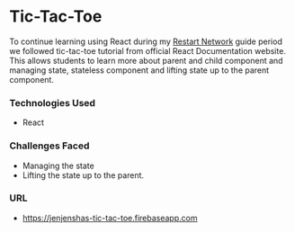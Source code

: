 # Tic-Tac-Toe

To continue learning using React during my [Restart Network](https://restart.network/)  guide period we followed tic-tac-toe tutorial
from official React Documentation website. This allows students to learn more about parent and child component and managing state,
stateless component and lifting state up to the parent component.


### Technologies Used

* React 


### Challenges Faced

* Managing the state
* Lifting the state up to the parent.

### URL

* https://jenjenshas-tic-tac-toe.firebaseapp.com


